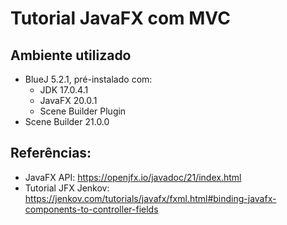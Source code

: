 # Tutorial JavaFX com MVC

## Ambiente utilizado
* BlueJ 5.2.1, pré-instalado com:
  * JDK 17.0.4.1
  * JavaFX 20.0.1
  * Scene Builder Plugin
* Scene Builder 21.0.0

## Referências:
* JavaFX API: https://openjfx.io/javadoc/21/index.html
* Tutorial JFX Jenkov: https://jenkov.com/tutorials/javafx/fxml.html#binding-javafx-components-to-controller-fields